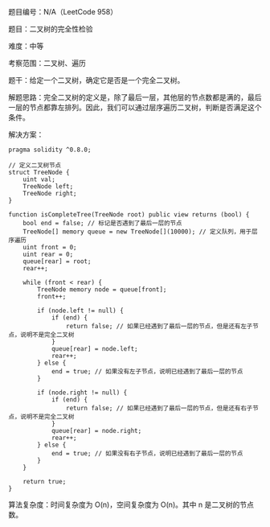 题目编号：N/A（LeetCode 958）

题目：二叉树的完全性检验

难度：中等

考察范围：二叉树、遍历

题干：给定一个二叉树，确定它是否是一个完全二叉树。

解题思路：完全二叉树的定义是，除了最后一层，其他层的节点数都是满的，最后一层的节点都靠左排列。因此，我们可以通过层序遍历二叉树，判断是否满足这个条件。

解决方案：

```solidity
pragma solidity ^0.8.0;

// 定义二叉树节点
struct TreeNode {
    uint val;
    TreeNode left;
    TreeNode right;
}

function isCompleteTree(TreeNode root) public view returns (bool) {
    bool end = false; // 标记是否遇到了最后一层的节点
    TreeNode[] memory queue = new TreeNode[](10000); // 定义队列，用于层序遍历
    uint front = 0;
    uint rear = 0;
    queue[rear] = root;
    rear++;

    while (front < rear) {
        TreeNode memory node = queue[front];
        front++;

        if (node.left != null) {
            if (end) {
                return false; // 如果已经遇到了最后一层的节点，但是还有左子节点，说明不是完全二叉树
            }
            queue[rear] = node.left;
            rear++;
        } else {
            end = true; // 如果没有左子节点，说明已经遇到了最后一层的节点
        }

        if (node.right != null) {
            if (end) {
                return false; // 如果已经遇到了最后一层的节点，但是还有右子节点，说明不是完全二叉树
            }
            queue[rear] = node.right;
            rear++;
        } else {
            end = true; // 如果没有右子节点，说明已经遇到了最后一层的节点
        }
    }

    return true;
}
```

算法复杂度：时间复杂度为 O(n)，空间复杂度为 O(n)。其中 n 是二叉树的节点数。